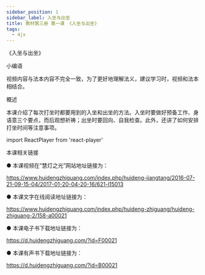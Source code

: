 ```yaml
---
sidebar_position: 1
sidebar_label: 入坐与出坐
title: 教材第三册 第一课 《入坐与出坐》
tags:
  - 4jx
---
```


《入坐与出坐》

 小编语

视频内容与法本内容不完全一致，为了更好地理解法义，建议学习时，视频和法本相结合。

概述

本课介绍了每次打坐时都要用到的入坐和出坐的方法。入坐时要做好预备工作、身语意三个要点，而后观想祈祷；出坐时要回向、自我检查。此外，还讲了如何安排打坐时间等注意事项。

import ReactPlayer from 'react-player'

<ReactPlayer id='hdvplayer' light='/img/lamp-hope.png' controls url='https://s3.ca-central-1.wasabisys.com/hddata/f.huidengchanxiu.net/jmy/%e6%85%a7%e7%81%af%e7%a6%85%e4%bf%ae%e8%af%be/%e6%85%a7%e7%81%af%e7%a6%85%e4%bf%ae%e8%af%be%e7%ac%ac%e4%b8%89%e5%86%8c/01%20%e6%85%a7%e7%81%af%e7%a6%85%e4%bf%ae%e8%af%be1%20%e5%85%a5%e5%9d%90%e4%b8%8e%e5%87%ba%e5%9d%90.mp4' />



 本课相关链接

●  本课视频在“慧灯之光”网站地址链接为：

<https://www.huidengzhiguang.com/index.php/huideng-jiangtang/2016-07-21-09-15-04/2017-01-20-04-20-16/621-l15013>

●  本课文字在线阅读地址链接为：

<https://www.huidengzhiguang.com/index.php/huideng-zhiguang/huideng-zhiguang-2/158-a00021>

●  本课电子书下载地址链接为：

<https://d.huidengzhiguang.com/?id=F00021>

●  本课有声书下载地址链接为：

<https://d.huidengzhiguang.com/?id=B00021>
